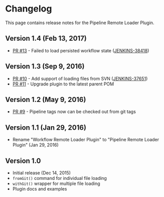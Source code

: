 Changelog
======

This page contains release notes for the Pipeline Remote Loader Plugin.

Version 1.4 (Feb 13, 2017)
----

* [PR #13](https://github.com/jenkinsci/workflow-remote-loader-plugin/pull/13) - Failed to load persisted workflow state ([JENKINS-38418](https://issues.jenkins-ci.org/browse/JENKINS-38418))

Version 1.3 (Sep 9, 2016)
----

* [PR #10](https://github.com/jenkinsci/workflow-remote-loader-plugin/pull/10) - Add support of loading files from SVN ([JENKINS-37651](https://issues.jenkins-ci.org/browse/JENKINS-37651))
* [PR #11](https://github.com/jenkinsci/workflow-remote-loader-plugin/pull/11) - Upgrade plugin to the latest parent POM

Version 1.2 (May 9, 2016)
----

* [PR #9](https://github.com/jenkinsci/workflow-remote-loader-plugin/pull/9) - Pipeline tags now can be checked out from git tags

Version 1.1 (Jan 29, 2016)
----

* Rename "Workflow Remote Loader Plugin" to "Pipeline Remote Loader Plugin" (Jan 29, 2016)

Version 1.0
----

* Initial release (Dec 14, 2015)
 * <code>fromGit()</code> command for individual file loading
 * <code>withGit()</code> wrapper for multiple file loading
 * Plugin docs and examples
